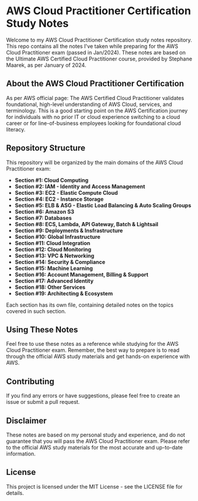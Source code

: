 # AWS Cloud Practitioner Certification Study Notes

Welcome to my AWS Cloud Practitioner Certification study notes repository. This repo contains all the notes I've taken while preparing for the AWS Cloud Practitioner exam (passed in Jan/2024). 
These notes are based on the Ultimate AWS Certified Cloud Practitioner course, provided by Stephane Maarek, as per January of 2024.


## About the AWS Cloud Practitioner Certification

As per AWS official page: The AWS Certified Cloud Practitioner validates foundational, high-level understanding of AWS Cloud, services, and terminology.  This is a good starting point on the AWS Certification journey for individuals with no prior IT or cloud experience switching to a cloud career or for line-of-business employees looking for foundational cloud literacy.


## Repository Structure

This repository will be organized by the main domains of the AWS Cloud Practitioner exam:

- **Section #1: Cloud Computing**
- **Section #2: IAM - Identity and Access Management**
- **Section #3: EC2 - Elastic Compute Cloud**
- **Section #4: EC2 - Instance Storage**
- **Section #5: ELB & ASG - Elastic Load Balancing & Auto Scaling Groups**
- **Section #6: Amazon S3**
- **Section #7: Databases**
- **Section #8: ECS, Lambda, API Gateway, Batch & Lightsail**
- **Section #9: Deployments & Insfrastructure**
- **Section #10: Global Infrastructure**
- **Section #11: Cloud Integration**
- **Section #12: Cloud Monitoring**
- **Section #13: VPC & Networking**
- **Section #14: Security & Compliance**
- **Section #15: Machine Learning**
- **Section #16: Account Management, Billing & Support**
- **Section #17: Advanced Identity**
- **Section #18: Other Services**
- **Section #19: Architecting & Ecosystem**

Each section has its own file, containing detailed notes on the topics covered in such section.


## Using These Notes

Feel free to use these notes as a reference while studying for the AWS Cloud Practitioner exam. Remember, the best way to prepare is to read through the official AWS study materials and get hands-on experience with AWS.


## Contributing

If you find any errors or have suggestions, please feel free to create an issue or submit a pull request.


## Disclaimer

These notes are based on my personal study and experience, and do not guarantee that you will pass the AWS Cloud Practitioner exam. Please refer to the official AWS study materials for the most accurate and up-to-date information.


## License

This project is licensed under the MIT License - see the LICENSE file for details.
